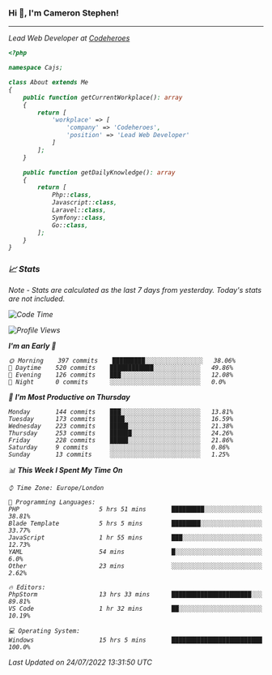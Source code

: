### Hi 👋, I'm Cameron Stephen!
<hr>
<p><em>Lead Web Developer at <a href="https://codeheroes.co.uk">Codeheroes</a></p>


```php
<?php

namespace Cajs;

class About extends Me
{
    public function getCurrentWorkplace(): array
    {
        return [
            'workplace' => [
                'company' => 'Codeheroes',
                'position' => 'Lead Web Developer'
            ]
        ];
    }

    public function getDailyKnowledge(): array
    {
        return [
            Php::class,
            Javascript::class,
            Laravel::class,
            Symfony::class,
            Go::class,
        ];
    }
}
```

### 📈 Stats
<p><em>Note - Stats are calculated as the last 7 days from yesterday. Today's stats are not included.</em></p>


<!--START_SECTION:waka-->
![Code Time](http://img.shields.io/badge/Code%20Time-3%2C038%20hrs%2054%20mins-blue)

![Profile Views](http://img.shields.io/badge/Profile%20Views-0-blue)

**I'm an Early 🐤** 

```text
🌞 Morning    397 commits    █████████░░░░░░░░░░░░░░░░   38.06% 
🌆 Daytime    520 commits    ████████████░░░░░░░░░░░░░   49.86% 
🌃 Evening    126 commits    ███░░░░░░░░░░░░░░░░░░░░░░   12.08% 
🌙 Night      0 commits      ░░░░░░░░░░░░░░░░░░░░░░░░░   0.0%

```
📅 **I'm Most Productive on Thursday** 

```text
Monday       144 commits    ███░░░░░░░░░░░░░░░░░░░░░░   13.81% 
Tuesday      173 commits    ████░░░░░░░░░░░░░░░░░░░░░   16.59% 
Wednesday    223 commits    █████░░░░░░░░░░░░░░░░░░░░   21.38% 
Thursday     253 commits    ██████░░░░░░░░░░░░░░░░░░░   24.26% 
Friday       228 commits    █████░░░░░░░░░░░░░░░░░░░░   21.86% 
Saturday     9 commits      ░░░░░░░░░░░░░░░░░░░░░░░░░   0.86% 
Sunday       13 commits     ░░░░░░░░░░░░░░░░░░░░░░░░░   1.25%

```


📊 **This Week I Spent My Time On** 

```text
⌚︎ Time Zone: Europe/London

💬 Programming Languages: 
PHP                      5 hrs 51 mins       █████████░░░░░░░░░░░░░░░░   38.81% 
Blade Template           5 hrs 5 mins        ████████░░░░░░░░░░░░░░░░░   33.77% 
JavaScript               1 hr 55 mins        ███░░░░░░░░░░░░░░░░░░░░░░   12.73% 
YAML                     54 mins             █░░░░░░░░░░░░░░░░░░░░░░░░   6.0% 
Other                    23 mins             ░░░░░░░░░░░░░░░░░░░░░░░░░   2.62%

🔥 Editors: 
PhpStorm                 13 hrs 33 mins      ██████████████████████░░░   89.81% 
VS Code                  1 hr 32 mins        ██░░░░░░░░░░░░░░░░░░░░░░░   10.19%

💻 Operating System: 
Windows                  15 hrs 5 mins       █████████████████████████   100.0%

```


 Last Updated on 24/07/2022 13:31:50 UTC
<!--END_SECTION:waka-->

